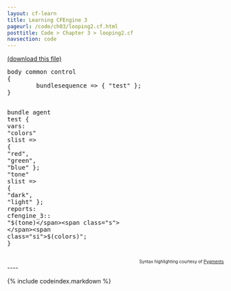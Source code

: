 ```yaml
---
layout: cf-learn
title: Learning CFEngine 3
pageurl: /code/ch03/looping2.cf.html
posttitle: Code > Chapter 3 > looping2.cf
navsection: code
---
```


[(download this file)](https://raw.github.com/zzamboni/cf-learn.info/master/src/ch03/looping2.cf)

<div class="highlight"><pre><span class="k">body</span> <span class="k">common</span> <span class="k">control</span>
<span class="p">{</span>
        <span class="kr">bundlesequence</span> <span class="o">=&gt;</span> <span class="p">{</span> <span class="s">&quot;test&quot;</span> <span class="p">};</span>
<span class="p">}</span>

<span class="k">bundle</span> <span class="k">agent</span> <span class="nf">test</span>
<span class="p">{</span>
  <span class="kd">vars</span><span class="p">:</span>
      <span class="p">&quot;</span><span class="nv">colors</span><span class="p">&quot;</span> <span class="kt">slist</span> <span class="o">=&gt;</span> <span class="p">{</span> <span class="s">&quot;red&quot;</span><span class="p">,</span> <span class="s">&quot;green&quot;</span><span class="p">,</span> <span class="s">&quot;blue&quot;</span> <span class="p">};</span>
      <span class="p">&quot;</span><span class="nv">tone</span><span class="p">&quot;</span>   <span class="kt">slist</span> <span class="o">=&gt;</span> <span class="p">{</span> <span class="s">&quot;dark&quot;</span><span class="p">,</span> <span class="s">&quot;light&quot;</span> <span class="p">};</span>
  <span class="kd">reports</span><span class="p">:</span>
    <span class="nc">cfengine_3</span><span class="p">::</span>
      <span class="s">&quot;</span><span class="si">$(tone)</span><span class="s"> </span><span class="si">$(colors)</span><span class="s">&quot;</span><span class="p">;</span>
<span class="p">}</span>
</pre></div>

<div align="right"><font size="-2">Syntax highlighting courtesy of <a href="http://blog.zzamboni.org/cfengine3-lexer-for-pygments">Pygments</a></font></div>
----

{% include codeindex.markdown %}
